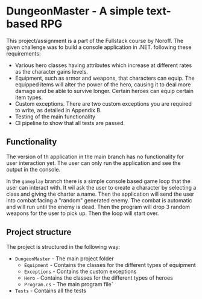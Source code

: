 # DungeonMaster - A simple text-based RPG

This project/assignment is a part of the Fullstack course by Noroff. The given challenge was to build a console application in .NET. following these requirements:

- Various hero classes having attributes which increase at different rates as the character gains levels.
- Equipment, such as armor and weapons, that characters can equip. The equipped items will alter the power of the hero, causing it to deal more damage and be able to survive longer. Certain heroes can equip certain item types.
- Custom exceptions. There are two custom exceptions you are required to write, as detailed in Appendix B.
- Testing of the main functionality
- CI pipeline to show that all tests are passed.

## Functionality

The version of th application in the main branch has no functionality for user interaction yet. The user can only run the application and see the output in the console.

In the `gameplay` branch there is a simple console based game loop that the user can interact with. It wil ask the user to create a character by selecting a class and giving the charter a name. Then the application will send the user into combat facing a "random" generated enemy. The combat is automatic and will run until the enemy is dead. Then the program will drop 3 random weapons for the user to pick up. Then the loop will start over.

## Project structure

The project is structured in the following way:

- `DungeonMaster` - The main project folder
  - `Equipment` - Contains the classes for the different types of equipment
  - `Exceptions` - Contains the custom exceptions
  - `Hero` - Contains the classes for the different types of heroes
  - `Program.cs` - The main program file`
- `Tests` - Contains all the tests
